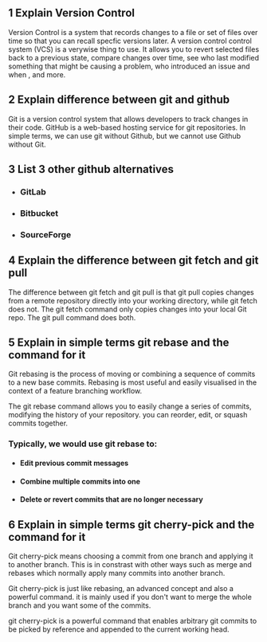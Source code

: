 ## 1 Explain Version Control

Version Control is a system that records changes to a file or set of files over time so that you can recall specfic versions later. A version control control system (VCS) is a verywise thing to use. It allows you to revert selected files back to a previous state, compare changes over time, see who last modified something that might be causing a problem, who introduced an issue and when , and more.

## 2 Explain difference between git and github

Git is a version control system that allows developers to track changes in their code. GitHub is a web-based hosting service for git repositories. In simple terms, we can use git without Github, but we cannot use Github without Git.

## 3 List 3 other github alternatives

- ### GitLab

- ### Bitbucket

- ### SourceForge

## 4 Explain the difference between git fetch and git pull

The difference between git fetch and git pull is that git pull copies changes from a remote repository directly into your working directory, while git fetch does not. The git fetch command only copies changes into your local Git repo. The git pull command does both.

## 5 Explain in simple terms git rebase and the command for it

Git rebasing is the process of moving or combining a sequence of commits to a new base commits. Rebasing is most useful and easily visualised in the context of a feature branching workflow.

The git rebase command allows you to easily change a series of commits, modifying the history of your repository. you can reorder, edit, or squash commits together.

### Typically, we would use git rebase to:

- #### Edit previous commit messages
- #### Combine multiple commits into one
- #### Delete or revert commits that are no longer necessary

## 6 Explain in simple terms git cherry-pick and the command for it

Git cherry-pick means choosing a commit from one branch and applying it to another branch. This is in constrast with other ways such as merge and rebases which normally apply many commits into another branch.

Git cherry-pick is just like rebasing, an advanced concept and also a powerful command. it is mainly used if you don't want to merge the whole branch and you want some of the commits.

git cherry-pick is a powerful command that enables arbitrary git commits to be picked by reference and appended to the current working head.